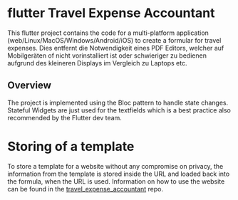 # flutter Travel Expense Accountant

This flutter project contains the code for a multi-platform application (web/Linux/MacOS/Windows/Android/iOS) to create a formular for travel expenses. Dies entfernt die Notwendigkeit eines PDF Editors, welcher auf Mobilgeräten of nicht vorinstalliert ist oder schwieriger zu bedienen aufgrund des kleineren Displays im Vergleich zu Laptops etc. 

## Overview

The project is implemented using the Bloc pattern to handle state changes. Stateful Widgets are just used for the textfields which is a best practice also recommended by the Flutter dev team. 

# Storing of a template

To store a template for a website without any compromise on privacy, the information from the template is stored inside the URL and loaded back into the formula, when the URL is used. 
Information on how to use the website can be found in the [travel_expense_accountant](https://github.com/DanXCVII/travel_expense_accountant) repo.

